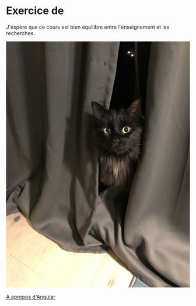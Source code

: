 # Exercice de <Bingqing Shi>

J'espère que ce cours est bien équilibre entre l'enseignement et les recherches.


![mon chat felix](img/Image_20230823213708.jpg)


[À apropos d'Angular](https://angular.io/guide/what-is-angular)